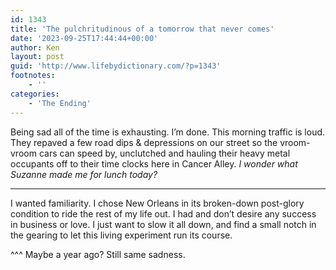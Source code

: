```yaml
---
id: 1343
title: 'The pulchritudinous of a tomorrow that never comes'
date: '2023-09-25T17:44:44+00:00'
author: Ken
layout: post
guid: 'http://www.lifebydictionary.com/?p=1343'
footnotes:
    - ''
categories:
    - 'The Ending'
---
```


Being sad all of the time is exhausting. I’m done. This morning traffic is loud. They repaved a few road dips &amp; depressions on our street so the vroom-vroom cars can speed by, unclutched and hauling their heavy metal occupants off to their time clocks here in Cancer Alley. *I wonder what Suzanne made me for lunch today?*

- - - - - -

I wanted familiarity. I chose New Orleans in its broken-down post-glory condition to ride the rest of my life out. I had and don’t desire any success in business or love. I just want to slow it all down, and find a small notch in the gearing to let this living experiment run its course.

^^^ Maybe a year ago? Still same sadness.